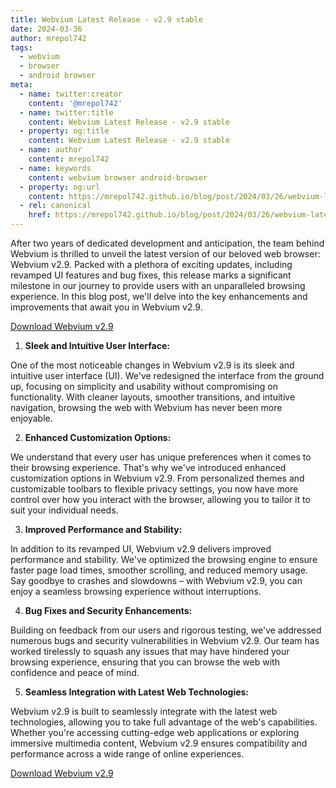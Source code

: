 ```yaml
---
title: Webvium Latest Release - v2.9 stable
date: 2024-03-36
author: mrepol742
tags:
  - webvium
  - browser
  - android browser
meta:
  - name: twitter:creator
    content: '@mrepol742'
  - name: twitter:title
    content: Webvium Latest Release - v2.9 stable
  - property: og:title
    content: Webvium Latest Release - v2.9 stable
  - name: author
    content: mrepol742
  - name: keywords
    content: webvium browser android-browser
  - property: og:url
    content: https://mrepol742.github.io/blog/post/2024/03/26/webvium-latest-release-version-2-9/
  - rel: canonical
    href: https://mrepol742.github.io/blog/post/2024/03/26/webvium-latest-release-version-2-9/
---
```


After two years of dedicated development and anticipation, the team behind Webvium is thrilled to unveil the latest version of our beloved web browser: Webvium v2.9. Packed with a plethora of exciting updates, including revamped UI features and bug fixes, this release marks a significant milestone in our journey to provide users with an unparalleled browsing experience. In this blog post, we'll delve into the key enhancements and improvements that await you in Webvium v2.9.


[Download Webvium v2.9](https://mrepol742.github.io/webvium)

1. **Sleek and Intuitive User Interface:**

One of the most noticeable changes in Webvium v2.9 is its sleek and intuitive user interface (UI). We've redesigned the interface from the ground up, focusing on simplicity and usability without compromising on functionality. With cleaner layouts, smoother transitions, and intuitive navigation, browsing the web with Webvium has never been more enjoyable.

2. **Enhanced Customization Options:**

We understand that every user has unique preferences when it comes to their browsing experience. That's why we've introduced enhanced customization options in Webvium v2.9. From personalized themes and customizable toolbars to flexible privacy settings, you now have more control over how you interact with the browser, allowing you to tailor it to suit your individual needs.

3. **Improved Performance and Stability:**

In addition to its revamped UI, Webvium v2.9 delivers improved performance and stability. We've optimized the browsing engine to ensure faster page load times, smoother scrolling, and reduced memory usage. Say goodbye to crashes and slowdowns – with Webvium v2.9, you can enjoy a seamless browsing experience without interruptions.

4. **Bug Fixes and Security Enhancements:**

Building on feedback from our users and rigorous testing, we've addressed numerous bugs and security vulnerabilities in Webvium v2.9. Our team has worked tirelessly to squash any issues that may have hindered your browsing experience, ensuring that you can browse the web with confidence and peace of mind.

5. **Seamless Integration with Latest Web Technologies:**

Webvium v2.9 is built to seamlessly integrate with the latest web technologies, allowing you to take full advantage of the web's capabilities. Whether you're accessing cutting-edge web applications or exploring immersive multimedia content, Webvium v2.9 ensures compatibility and performance across a wide range of online experiences.

[Download Webvium v2.9](https://mrepol742.github.io/webvium)